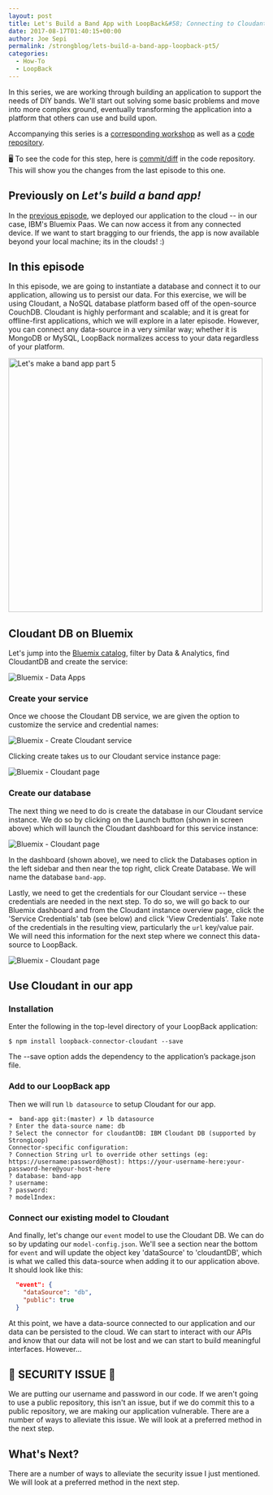 ```yaml
---
layout: post
title: Let's Build a Band App with LoopBack&#58; Connecting to Cloudant (part 5 of 8)
date: 2017-08-17T01:40:15+00:00
author: Joe Sepi
permalink: /strongblog/lets-build-a-band-app-loopback-pt5/
categories:
  - How-To
  - LoopBack
---
```


In this series, we are working through building an application to support the needs of DIY bands. We'll start out solving some basic problems and move into more complex ground, eventually transforming the application into a platform that others can use and build upon.

Accompanying this series is a [corresponding workshop](https://github.com/StrongLoop-Evangelists/workshop-band-app) as well as a [code repository](https://github.com/StrongLoop-Evangelists/band-app).

🖥 To see the code for this step, here is [commit/diff](https://github.com/StrongLoop-Evangelists/band-app/commit/a2c5667cd21ed92f6e5c1f95e3c5e0da43a12dda) in the code repository. This will show you the changes from the last episode to this one.

## Previously on _Let's build a band app!_

In the [previous episode](/strongblog/lets-build-a-band-app-loopback-pt4/), we deployed our application to the cloud -- in our case, IBM's Bluemix Paas. We can now access it from any connected device. If we want to start bragging to our friends, the app is now available beyond your local machine; its in the clouds! :)

## In this episode

In this episode, we are going to instantiate a database and connect it to our application, allowing us to persist our data. For this exercise, we will be using Cloudant, a NoSQL database platform based off of the open-source CouchDB. Cloudant is highly performant and scalable; and it is great for offline-first applications, which we will explore in a later episode. However, you can connect any data-source in a very similar way; whether it is MongoDB or MySQL, LoopBack normalizes access to your data regardless of your platform.

<!--more-->

<img src="https://strongloop.com/blog-assets/2017/band-app/bandapp5.jpg" alt="Let's make a band app part 5" style="width: 500px"/>

## Cloudant DB on Bluemix

Let's jump into the [Bluemix catalog](https://console.ng.bluemix.net/catalog/), filter by Data & Analytics, find CloudantDB and create the service:

![Bluemix - Data Apps](https://strongloop.com/blog-assets/2017/band-app/bluemix-catalog-data.png)

### Create your service

Once we choose the Cloudant DB service, we are given the option to customize the service and credential names:

![Bluemix - Create Cloudant service](https://strongloop.com/blog-assets/2017/band-app/cloudant-details-unbound.png)

Clicking create takes us to our Cloudant service instance page:

![Bluemix - Cloudant page](https://strongloop.com/blog-assets/2017/band-app/cloudant-bm-dash.png)

### Create our database

The next thing we need to do is create the database in our Cloudant service instance. We do so by clicking on the Launch button (shown in screen above) which will launch the Cloudant dashboard for this service instance:

![Bluemix - Cloudant page](https://strongloop.com/blog-assets/2017/band-app/cloudant-create-db.png)

In the dashboard (shown above), we need to click the Databases option in the left sidebar and then near the top right, click Create Database. We will name the database `band-app`.

Lastly, we need to get the credentials for our Cloudant service -- these credentials are needed in the next step. To do so, we will go back to our Bluemix dashboard and from the Cloudant instance overview page, click the 'Service Credentials' tab (see below) and click 'View Credentials'. Take note of the credentials in the resulting view, particularly the `url` key/value pair. We will need this information for the next step where we connect this data-source to LoopBack.

![Bluemix - Cloudant page](https://strongloop.com/blog-assets/2017/band-app/cloudant-credentials.png)

## Use Cloudant in our app

### Installation

Enter the following in the top-level directory of your LoopBack application:

`$ npm install loopback-connector-cloudant --save`

The --save option adds the dependency to the application’s package.json file.

### Add to our LoopBack app

Then we will run `lb datasource` to setup Cloudant for our app.

```
➜  band-app git:(master) ✗ lb datasource
? Enter the data-source name: db
? Select the connector for cloudantDB: IBM Cloudant DB (supported by StrongLoop)
Connector-specific configuration:
? Connection String url to override other settings (eg: https://username:password@host): https://your-username-here:your-password-here@your-host-here
? database: band-app
? username:
? password:
? modelIndex:
```

### Connect our existing model to Cloudant

And finally, let's change our `event` model to use the Cloudant DB. We can do so by updating our `model-config.json`. We'll see a section near the bottom for `event` and will update the object key 'dataSource' to 'cloudantDB', which is what we called this data-source when adding it to our application above. It should look like this:

```json
  "event": {
    "dataSource": "db",
    "public": true
  }
```

At this point, we have a data-source connected to our application and our data can be persisted to the cloud. We can start to interact with our APIs and know that our data will not be lost and we can start to build meaningful interfaces. However...

## 🚨 SECURITY ISSUE 🚨

We are putting our username and password in our code. If we aren't going to use a public repository, this isn't an issue, but if we do commit this to a public repository, we are making our application vulnerable. There are a number of ways to alleviate this issue. We will look at a preferred method in the next step.

## What's Next?

There are a number of ways to alleviate the security issue I just mentioned. We will look at a preferred method in the next step. 

